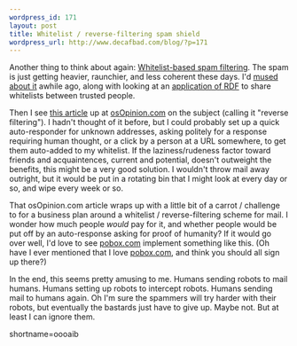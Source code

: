 ```yaml
--- 
wordpress_id: 171
layout: post
title: Whitelist / reverse-filtering spam shield
wordpress_url: http://www.decafbad.com/blog/?p=171
---
```

<p>Another thing to think about again: <a href="http://impressive.net/people/gerald/2000/12/spam-filtering.html">Whitelist-based spam filtering</a>.  The spam is just getting heavier, raunchier, and less coherent these days.  I'd <a href="http://www.decafbad.com/news_archives/000129.shtml">mused about it</a> awhile ago, along with looking at an <a href="http://www.w3.org/2001/12/rubyrdf/util/foafwhite/intro.html">application of <a href="http://www.decafbad.com/twiki/bin/view/Main/RDF">RDF</a></a> to share whitelists between trusted people.</p>
<p>Then I see <a href="http://www.osopinion.com/perl/story/18180.html">this article</a> up at <a href="http://www.osopinion.com">osOpinion.com</a> on the subject (calling it "reverse filtering").  I hadn't thought of it before, but I could probably set up a quick auto-responder for unknown addresses, asking politely for a response requiring human thought, or a click by a person at a URL somewhere, to get them auto-added to my whitelist.  If the laziness/rudeness factor toward friends and acquaintences, current and potential, doesn't outweight the benefits, this might be a very good solution.  I wouldn't throw mail away outright, but it would be put in a rotating bin that I might look at every day or so, and wipe every week or so.</p>
<p>That osOpinion.com article wraps up with a little bit of a carrot / challenge to for a business plan around a whitelist / reverse-filtering scheme for mail.  I wonder how much people <i>would</i> pay for it, and whether people would be put off by an auto-response asking for proof of humanity?  If it would go over well, I'd love to see <a href="http://www.pobox.com">pobox.com</a> implement something like this.  (Oh have I ever mentioned that I love <a href="http://www.pobox.com">pobox.com</a>, and think you should all sign up there?)</p>
<p>In the end, this seems pretty amusing to me.  Humans sending robots to mail humans.  Humans setting up robots to intercept robots.  Humans sending mail to humans again.  Oh I'm sure the spammers will try harder with their robots, but eventually the bastards just have to give up.  Maybe not.  But at least I can ignore them.</p>
<!--more-->
shortname=oooaib
